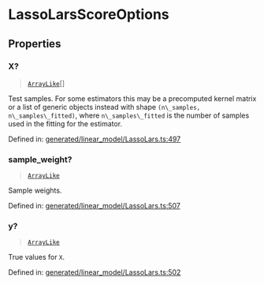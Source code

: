 # LassoLarsScoreOptions

## Properties

### X?

> [`ArrayLike`](../types/ArrayLike.md)[]

Test samples. For some estimators this may be a precomputed kernel matrix or a list of generic objects instead with shape `(n\_samples, n\_samples\_fitted)`, where `n\_samples\_fitted` is the number of samples used in the fitting for the estimator.

Defined in:  [generated/linear\_model/LassoLars.ts:497](https://github.com/transitive-bullshit/scikit-learn-ts/blob/b59c1ff/packages/sklearn/src/generated/linear_model/LassoLars.ts#L497)

### sample\_weight?

> [`ArrayLike`](../types/ArrayLike.md)

Sample weights.

Defined in:  [generated/linear\_model/LassoLars.ts:507](https://github.com/transitive-bullshit/scikit-learn-ts/blob/b59c1ff/packages/sklearn/src/generated/linear_model/LassoLars.ts#L507)

### y?

> [`ArrayLike`](../types/ArrayLike.md)

True values for `X`.

Defined in:  [generated/linear\_model/LassoLars.ts:502](https://github.com/transitive-bullshit/scikit-learn-ts/blob/b59c1ff/packages/sklearn/src/generated/linear_model/LassoLars.ts#L502)

